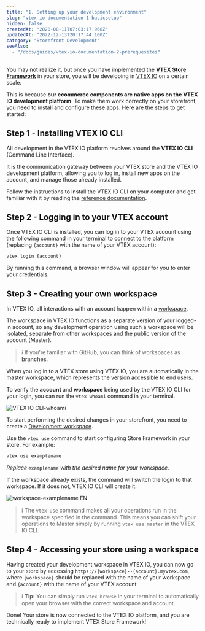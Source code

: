 ```yaml
---
title: "1. Setting up your development environment"
slug: "vtex-io-documentation-1-basicsetup"
hidden: false
createdAt: "2020-08-11T07:03:17.968Z"
updatedAt: "2022-12-13T20:17:44.100Z"
category: "Storefront Development"
seeAlso:
  - "/docs/guides/vtex-io-documentation-2-prerequesites"
---
```


You may not realize it, but once you have implemented the [**VTEX Store Framework**](https://developers.vtex.com/docs/guides/vtex-io-documentation-what-is-vtex-store-framework) in your store, you will be developing in [VTEX IO](https://developers.vtex.com/docs/guides/vtex-io-documentation-what-is-vtex-io/) on a certain scale.

This is because **our ecommerce components are native apps on the VTEX IO development platform**. To make them work correctly on your storefront, you need to install and configure these apps. Here are the steps to get started:

## Step 1 - Installing VTEX IO CLI

All development in the VTEX IO platform revolves around the **VTEX IO CLI** (Command Line Interface).

It is the communication gateway between your VTEX store and the VTEX IO development platform, allowing you to log in, install new apps on the account, and manage those already installed.

Follow the instructions to install the VTEX IO CLI on your computer and get familiar with it by reading the [reference documentation](https://developers.vtex.com/docs/guides/vtex-io-documentation-vtex-io-cli-installation-and-command-reference/).

## Step 2 - Logging in to your VTEX account

Once VTEX IO CLI is installed, you can log in to your VTEX account using the following command in your terminal to connect to the platform (replacing `{account}` with the name of your VTEX account):

```sh
vtex login {account}
```

By running this command, a browser window will appear for you to enter your credentials.

## Step 3 - Creating your own workspace

In VTEX IO, all interactions with an account happen within a [workspace](https://developers.vtex.com/docs/guides/vtex-io-documentation-workspace/).

The workspace in VTEX IO functions as a separate version of your logged-in account, so any development operation using such a workspace will be isolated, separate from other workspaces and the public version of the account (Master).

> ℹ️ If you're familiar with GitHub, you can think of workspaces as **branches**.

When you log in to a VTEX store using VTEX IO, you are automatically in the master workspace, which represents the version accessible to end users.

To verify the **account** and **workspace** being used by the VTEX IO CLI for your login, you can run the `vtex whoami` command in your terminal.

![VTEX IO CLI-whoami](https://cdn.jsdelivr.net/gh/vtexdocs/dev-portal-content@main/images/vtex-io-documentation-1-basicsetup-0.png)

To start performing the desired changes in your storefront, you need to create a [Development workspace](https://developers.vtex.com/docs/guides/vtex-io-documentation-creating-a-development-workspace/).

Use the `vtex use` command to start configuring Store Framework in your store. For example:

```sh
vtex use examplename
```

*Replace* `examplename`  *with the desired name for your workspace.*

If the workspace already exists, the command will switch the login to that workspace. If it does not, VTEX IO CLI will create it:

![workspace-examplename EN](https://cdn.jsdelivr.net/gh/vtexdocs/dev-portal-content@main/images/vtex-io-documentation-1-basicsetup-1.png)

> ℹ️ The `vtex use` command makes all your operations run in the workspace specified in the command. This means you can shift your operations to Master simply by running `vtex use master` in the VTEX IO CLI.

## Step 4 - Accessing your store using a workspace

Having created your development workspace in VTEX IO, you can now go to your store by accessing `https://{workspace}--{account}.myvtex.com`, where `{workspace}` should be replaced with the name of your workspace and `{account}` with the name of your VTEX account.

> ℹ️ **Tip:** You can simply run `vtex browse` in your terminal to automatically open your browser with the correct workspace and account.

Done! Your store is now connected to the VTEX IO platform, and you are technically ready to implement VTEX Store Framework!
